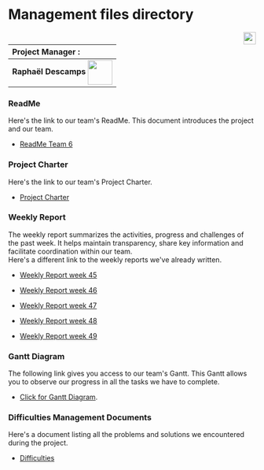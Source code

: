 # Management files directory 

[<img src="https://www.presse-citron.net/app/uploads/2020/06/linkedin-logo.jpg"  width="25px" align=right>](https://www.linkedin.com/in/rapha%C3%ABl-descamps-201112293)


| Project Manager :        |
| :-------------- |
| **Raphaël Descamps** <img src="https://ca.slack-edge.com/T019N8PRR7W-U05TNB290FJ-abc72bbf0d47-512" width="50px" align=center> |

### ReadMe 

Here's the link to our team's ReadMe. This document introduces the project and our team. 

* [ReadMe Team 6](../README.md)

### Project Charter

Here's the link to our team's Project Charter.

* [Project Charter](https://docs.google.com/spreadsheets/d/1TsUUccu2tHIzaquExrp2YchRUE8ImAT6fgPyLSOc3GU/edit?usp=sharing)

### Weekly Report 

The weekly report summarizes the activities, progress and challenges of the past week. It helps maintain transparency, share key information and facilitate coordination within our team.<br>
Here's a different link to the weekly reports we've already written.

* [Weekly Report week 45](../weeklyreport/weeklyreport45.md)

* [Weekly Report week 46](../weeklyreport/weeklyreport46.md)

* [Weekly Report week 47](../weeklyreport/weeklyreport47.md)

* [Weekly Report week 48](../weeklyreport/weeklyreport48.md)

* [Weekly Report week 49](../weeklyreport/weeklyreport49.md)

### Gantt Diagram

The following link gives you access to our team's Gantt. This Gantt allows you to observe our progress in all the tasks we have to complete. 

* [Click for Gantt Diagram](https://docs.google.com/spreadsheets/d/14zmxl0TTvft6xD5HXRiZPvcDN_OqEZXFPyNOz_zGEo0/edit?usp=sharing/).

### Difficulties Management Documents

Here's a document listing all the problems and solutions we encountered during the project. 

* [Difficulties](../Management/DifficultiesDocumentManagement.md)

